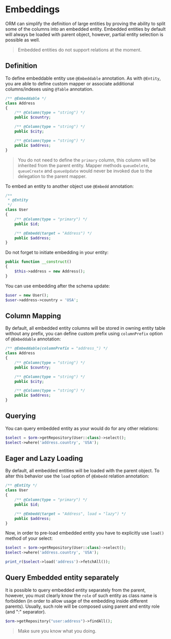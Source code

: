 # Embeddings
ORM can simplify the definition of large entities by proving the ability to split some of the columns into an embedded entity. Embedded entities by default will always be loaded with parent object, however, partial entity selection is possible as well.

> Embedded entities do not support relations at the moment.

## Definition
To define embeddable entity use `@Embeddable` annotation. As with `@Entity`, you are able to define custom mapper or associate additional columns/indexes using `@Table` annotation.

```php
/** @Embeddable */
class Address
{
    /** @Column(type = "string") */
    public $country;

    /** @Column(type = "string") */
    public $city;

    /** @Column(type = "string") */
    public $address;
}
```

> You do not need to define the `primary` column, this column will be inherited from the parent entity. Mapper methods `queueDelete`, `queueCreate` and `queueUpdate` would never be invoked due to the delegation to the parent mapper.

To embed an entity to another object use `@Embedd` annotation:

```php
/**
 * @Entity
 */
class User
{
    /** @Column(type = "primary") */
    public $id;

    /** @Embedd(target = "Address") */
    public $address;
}
```

Do not forget to initiate embedding in your entity:

```php
public function __construct()
{
    $this->address = new Address();
}
```

You can use embedding after the schema update:

```php
$user = new User();
$user->address->country = 'USA';
```

## Column Mapping
By default, all embedded entity columns will be stored in owning entity table without any prefix, you can define custom prefix using
`columnPrefix` option of `@Embeddable` annotation:

```php
/** @Embeddable(columnPrefix = "address_") */
class Address
{
    /** @Column(type = "string") */
    public $country;

    /** @Column(type = "string") */
    public $city;

    /** @Column(type = "string") */
    public $address;
}
```

## Querying
You can query embedded entity as your would do for any other relations:

```php
$select = $orm->getRepository(User::class)->select();
$select->where('address.country', 'USA');
```

## Eager and Lazy Loading
By default, all embedded entities will be loaded with the parent object. To alter this behavior use the `load` option of `@Embedd` relation annotation:

```php
/** @Entity */
class User
{
    /** @Column(type = "primary") */
    public $id;

    /** @Embedd(target = "Address", load = "lazy") */
    public $address;
}
```

Now, in order to pre-load embedded entity you have to explicitly use `load()` method of your select:

```php
$select = $orm->getRepository(User::class)->select();
$select->where('address.country', 'USA');

print_r($select->load('address')->fetchAll());
```

## Query Embedded entity separately
It is possible to query embedded entity separately from the parent, however, you must clearly know the `role` of such entity as class name is forbidden (in order to allow usage of the embedding inside different parents). Usually, such role will be composed using parent and entity role (and ":" separator).

```php
$orm->getRepository("user:address")->findAll();
```

> Make sure you know what you doing.
